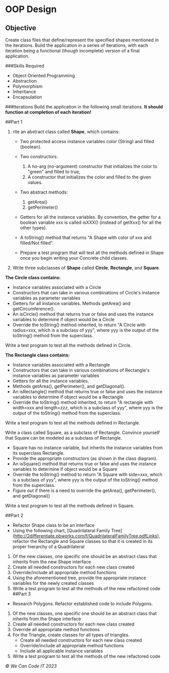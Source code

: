 # OOP Design
## Objective
Create class files that define/represent the specified shapes mentioned in the iterations. Build the application in a series of iterations, with each iteration being a functional (though incomplete) version of a final application.

###Skills Required
- Object Oriented Programming
- Abstraction
- Polymorphism
- Inheritance
- Encapsulation

###Iterations
Build the application in the following small iterations. **It should function at completion of each iteration!**

##Part 1

1. rite an abstract class called **Shape**, which contains:
    - Two protected access instance variables color (String) and filled (boolean).

    - Two constructors: 
      1. A no-arg (no-argument) constructor that initializes the color to "green" and filled to true,
      2. A constructor that initializes the color and filled to the given values.

    - Two abstract methods: 
      1. getArea()  
      2. getPerimeter()

    - Getters for all the instance variables. By convention, the getter for a boolean variable xxx is called isXXX() (instead of getXxx() for all the other types).

    - A toString() method that returns "A Shape with color of xxx and
filled/Not filled".

    - Prepare a test program that will test all the methods defined in Shape once you begin writing your Concrete child classes.

2. Write three subclasses of **Shape** called **Circle**, **Rectangle**, and **Square**.

**The Circle class contains:**

   - Instance variables associated with a Circle
   - Constructors that can take in various combinations of Circle's instance variables as parameter variables
   -  Getters for all instance variables.
Methods getArea() and getCircumference().
- An isCircle() method that returns true or false and uses the instance variables to determine if object would be a Circle
- Override the toString() method inherited, to return "A Circle with
radius=xxx, which is a subclass of yyy", where yyy is the output of the toString() method from the superclass.

Write a test program to test all the methods defined in Circle.

**The Rectangle class contains:**

- Instance variables associated with a Rectangle
- Constructors that can take in various combinations of Rectangle's instance variables as parameter variables
- Getters for all the instance variables.
- Methods getArea(), getPerimeter(), and getDiagonal().
- An isRectangle() method that returns true or false and uses the instance variables to determine if object would be a Rectangle
- Override the toString() method inherited, to return "A rectangle with width=xxx and length=zzz, which is a subclass of yyy", where yyy is the output of the toString() method from the superclass.

Write a test program to test all the methods defined in Rectangle.

Write a class called Square, as a subclass of Rectangle. Convince yourself that Square can be modeled as a subclass of Rectangle.

- Square has no instance variable, but inherits the instance variables from its superclass Rectangle.
- Provide the appropriate constructors (as shown in the class diagram).
- An isSquare() method that returns true or false and uses the instance variables to determine if object would be a Square
- Override the toString() method to return "A Square with side=xxx, which is a subclass of yyy", where yyy is the output of the toString() method from the superclass.
- Figure out if there is a need to override the getArea(), getPerimeter(), and getDiagonal()
  
Write a test program to test all the methods defined in Square.

##Part 2

- Refactor Shape class to be an interface
- Using the following chart, 
[Quadrilateral Family Tree] (http://2differentiate.pbworks.com/f/QuadrilateralFamilyTree.pdfLinks), refactor the Rectangle and Square classes so that it is created in its proper hierarchy of a Quadrilateral

1. Of the new classes, one specific one should be an abstract class that inherits from the new Shape interface
2. Create all needed constructors for each new class created
3. Override/include all appropriate method functions
4. Using the aforementioned tree, provide the appropriate instance variables for the newly created classes
5. Write a test program to test all the methods of the new refactored code
##Part 3

- Research Polygons. Refactor established code to include Polygons.

1. Of the new classes, one specific one should be an abstract class that inherits from the Shape interface
2. Create all needed constructors for each new class created
3. Override all appropriate method functions
4. For the Triangle, create classes for all types of triangles.
   - Create all needed constructors for each new class created
   - Override/include all appropriate method functions
   - Include all applicable instance variables
5. Write a test program to test all the methods of the new refactored code

*© We Can Code IT 2023*
 